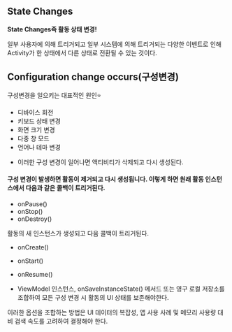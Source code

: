 ## State Changes
**State Changes즉 활동 상태 변경!**

일부 사용자에 의해 트리거되고 일부 시스템에 의해 트리거되는 다양한 이벤트로 인해 Activity가 한 상태에서 다른 상태로 전환될 수 있는 것이다.

## Configuration change occurs(구성변경)
구성변경을 일으키는 대표적인 원인⭐
+ 디바이스 회전
+ 키보드 상태 변경
+ 화면 크기 변경
+ 다중 창 모드
+ 언어나 테마 변경
- 이러한 구성 변경이 일어나면 액티비티가 삭제되고 다시 생성된다.

#### 구성 변경이 발생하면 활동이 제거되고 다시 생성됩니다. 이렇게 하면 원래 활동 인스턴스에서 다음과 같은 콜백이 트리거된다.

+ onPause()
+ onStop()
+ onDestroy()

활동의 새 인스턴스가 생성되고 다음 콜백이 트리거된다.

+ onCreate()
+ onStart()
+ onResume()

+ ViewModel 인스턴스, onSaveInstanceState() 메서드 또는 영구 로컬 저장소를 조합하여 모든 구성 변경 시 활동의 UI 상태를 보존해야한다.

 이러한 옵션을 조합하는 방법은 UI 데이터의 복잡성, 앱 사용 사례 및 메모리 사용량 대비 검색 속도를 고려하여 결정해야 한다.